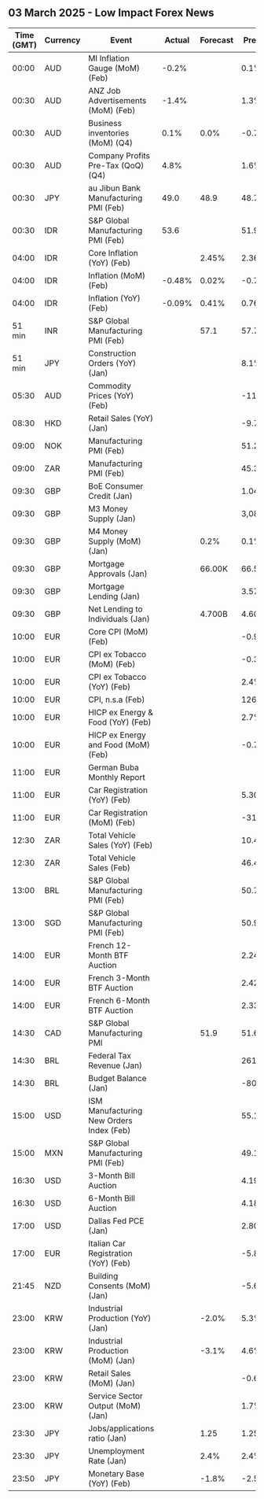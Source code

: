 ## 03 March 2025 - Low Impact Forex News

| Time (GMT) | Currency | Event | Actual | Forecast | Previous |
|------|----------|-------|--------|----------|----------|
| 00:00 | AUD | MI Inflation Gauge (MoM) (Feb) | -0.2% |  | 0.1% |
| 00:30 | AUD | ANZ Job Advertisements (MoM) (Feb) | -1.4% |  | 1.3% |
| 00:30 | AUD | Business inventories (MoM) (Q4) | 0.1% | 0.0% | -0.7% |
| 00:30 | AUD | Company Profits Pre-Tax (QoQ) (Q4) | 4.8% |  | 1.6% |
| 00:30 | JPY | au Jibun Bank Manufacturing PMI (Feb) | 49.0 | 48.9 | 48.7 |
| 00:30 | IDR | S&P Global Manufacturing PMI (Feb) | 53.6 |  | 51.9 |
| 04:00 | IDR | Core Inflation (YoY) (Feb) |  | 2.45% | 2.36% |
| 04:00 | IDR | Inflation (MoM) (Feb) | -0.48% | 0.02% | -0.76% |
| 04:00 | IDR | Inflation (YoY) (Feb) | -0.09% | 0.41% | 0.76% |
| 51 min | INR | S&P Global Manufacturing PMI (Feb) |  | 57.1 | 57.7 |
| 51 min | JPY | Construction Orders (YoY) (Jan) |  |  | 8.1% |
| 05:30 | AUD | Commodity Prices (YoY) (Feb) |  |  | -11.9% |
| 08:30 | HKD | Retail Sales (YoY) (Jan) |  |  | -9.7% |
| 09:00 | NOK | Manufacturing PMI (Feb) |  |  | 51.2 |
| 09:00 | ZAR | Manufacturing PMI (Feb) |  |  | 45.3 |
| 09:30 | GBP | BoE Consumer Credit (Jan) |  |  | 1.045B |
| 09:30 | GBP | M3 Money Supply (Jan) |  |  | 3,081.6B |
| 09:30 | GBP | M4 Money Supply (MoM) (Jan) |  | 0.2% | 0.1% |
| 09:30 | GBP | Mortgage Approvals (Jan) |  | 66.00K | 66.53K |
| 09:30 | GBP | Mortgage Lending (Jan) |  |  | 3.57B |
| 09:30 | GBP | Net Lending to Individuals (Jan) |  | 4.700B | 4.600B |
| 10:00 | EUR | Core CPI (MoM) (Feb) |  |  | -0.9% |
| 10:00 | EUR | CPI ex Tobacco (MoM) (Feb) |  |  | -0.3% |
| 10:00 | EUR | CPI ex Tobacco (YoY) (Feb) |  |  | 2.4% |
| 10:00 | EUR | CPI, n.s.a (Feb) |  |  | 126.72 |
| 10:00 | EUR | HICP ex Energy & Food (YoY) (Feb) |  |  | 2.7% |
| 10:00 | EUR | HICP ex Energy and Food (MoM) (Feb) |  |  | -0.7% |
| 11:00 | EUR | German Buba Monthly Report |  |  |  |
| 11:00 | EUR | Car Registration (YoY) (Feb) |  |  | 5.30% |
| 11:00 | EUR | Car Registration (MoM) (Feb) |  |  | -31.30% |
| 12:30 | ZAR | Total Vehicle Sales (YoY) (Feb) |  |  | 10.40% |
| 12:30 | ZAR | Total Vehicle Sales (Feb) |  |  | 46.40K |
| 13:00 | BRL | S&P Global Manufacturing PMI (Feb) |  |  | 50.7 |
| 13:00 | SGD | S&P Global Manufacturing PMI (Feb) |  |  | 50.9 |
| 14:00 | EUR | French 12-Month BTF Auction |  |  | 2.241% |
| 14:00 | EUR | French 3-Month BTF Auction |  |  | 2.423% |
| 14:00 | EUR | French 6-Month BTF Auction |  |  | 2.339% |
| 14:30 | CAD | S&P Global Manufacturing PMI |  | 51.9 | 51.6 |
| 14:30 | BRL | Federal Tax Revenue (Jan) |  |  | 261.30B |
| 14:30 | BRL | Budget Balance (Jan) |  |  | -80.372B |
| 15:00 | USD | ISM Manufacturing New Orders Index (Feb) |  |  | 55.1 |
| 15:00 | MXN | S&P Global Manufacturing PMI (Feb) |  |  | 49.10 |
| 16:30 | USD | 3-Month Bill Auction |  |  | 4.195% |
| 16:30 | USD | 6-Month Bill Auction |  |  | 4.180% |
| 17:00 | USD | Dallas Fed PCE (Jan) |  |  | 2.80% |
| 17:00 | EUR | Italian Car Registration (YoY) (Feb) |  |  | -5.8% |
| 21:45 | NZD | Building Consents (MoM) (Jan) |  |  | -5.6% |
| 23:00 | KRW | Industrial Production (YoY) (Jan) |  | -2.0% | 5.3% |
| 23:00 | KRW | Industrial Production (MoM) (Jan) |  | -3.1% | 4.6% |
| 23:00 | KRW | Retail Sales (MoM) (Jan) |  |  | -0.6% |
| 23:00 | KRW | Service Sector Output (MoM) (Jan) |  |  | 1.7% |
| 23:30 | JPY | Jobs/applications ratio (Jan) |  | 1.25 | 1.25 |
| 23:30 | JPY | Unemployment Rate (Jan) |  | 2.4% | 2.4% |
| 23:50 | JPY | Monetary Base (YoY) (Feb) |  | -1.8% | -2.5% |

